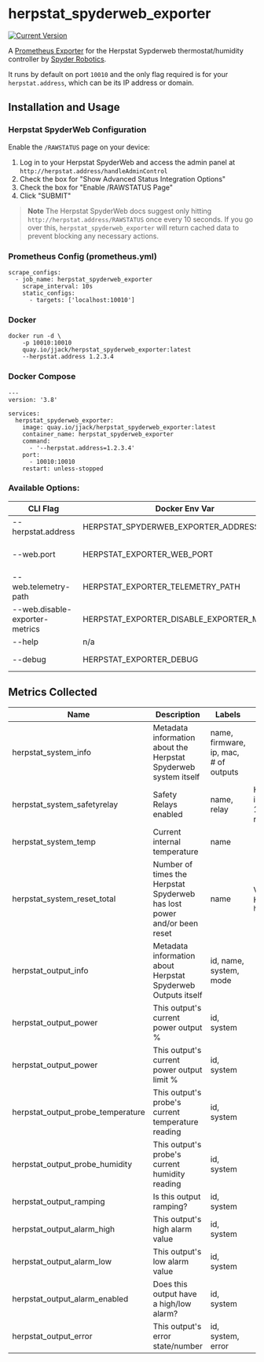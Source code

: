 # herpstat_spyderweb_exporter
[![Current Version](https://img.shields.io/badge/Version-0.0.1a-brightgreen)](https://github.com/jjack/herpstat_spyderweb_exporter/releases/latest)

A [Prometheus Exporter](https://prometheus.io/) for the Herpstat Sypderweb thermostat/humidity controller by [Spyder Robotics](https://spyderrobotics.com/).

It runs by default on port `10010` and the only flag required is for your `herpstat.address`, which can be its IP address or domain.

## Installation and Usage

### Herpstat SpyderWeb Configuration

Enable the `/RAWSTATUS` page on your device:
1. Log in to your Herpstat SpyderWeb and access the admin panel at `http://herpstat.address/handleAdminControl`
2. Check the box for "Show Advanced Status Integration Options"
3. Check the box for "Enable /RAWSTATUS Page"
4. Click "SUBMIT"

> **Note**
> The Herpstat SpyderWeb docs suggest only hitting `http://herpstat.address/RAWSTATUS` once every 10 seconds. If you go over this, `herpstat_spyderweb_exporter` will return cached data to prevent blocking any necessary actions.

### Prometheus Config (prometheus.yml)

```
scrape_configs:
  - job_name: herpstat_spyderweb_exporter
    scrape_interval: 10s
    static_configs:
      - targets: ['localhost:10010']
```

### Docker
```
docker run -d \
    -p 10010:10010 
    quay.io/jjack/herpstat_spyderweb_exporter:latest
    --herpstat.address 1.2.3.4
```

### Docker Compose
```
---
version: '3.8'

services:
  herpstat_spyderweb_exporter:
    image: quay.io/jjack/herpstat_spyderweb_exporter:latest
    container_name: herpstat_spyderweb_exporter
    command:
      - '--herpstat.address=1.2.3.4'
    port:
      - 10010:10010
    restart: unless-stopped
```

### Available Options:
|  CLI Flag | Docker Env Var | Description  |  Default |  Required |
|---|---|---|---|---|
| --herpstat.address | HERPSTAT_SPYDERWEB_EXPORTER_ADDRESS | Address of your Herpstat Spyderweb |  | YES |
| --web.port | HERPSTAT_EXPORTER_WEB_PORT | The port on which herpstat_spyderweb_exporter listens | 10010 |  |
| --web.telemetry-path | HERPSTAT_EXPORTER_TELEMETRY_PATH | The path on whcih herpstat_spyderweb_exporter exposes metrics. | /metrics |  |
| --web.disable-exporter-metrics | HERPSTAT_EXPORTER_DISABLE_EXPORTER_METRICS |Exclude metrics about the exporter itself (promhttp_*, process_*, go_*). | no |  |
| --help | n/a | Show context-sensitive help | no | |
| --debug | HERPSTAT_EXPORTER_DEBUG | Enable debugging log output. (It's noisy!) | no | |


## Metrics Collected

| Name | Description | Labels | Misc Info |
|---|---|---|---|
| herpstat_system_info | Metadata information about the Herpstat Spyderweb system itself | name, firmware, ip, mac, # of outputs | |
| herpstat_system_safetyrelay  | Safety Relays enabled | name, relay | Has a value of 0 until a relay is triggered. Then it becomes 1 and "relay" becomes the relay message.|
| herpstat_system_temp  | Current internal temperature | name | |
| herpstat_system_reset_total  | Number of times the Herpstat Spyderweb has lost power and/or been reset | name |  Value comes from the Herpstat, not `herpstat_spyderweb_exporter` |
| herpstat_output_info | Metadata information about Herpstat Spyderweb Outputs itself | id, name, system, mode | |
| herpstat_output_power | This output's current power output % | id, system | |
| herpstat_output_power | This output's current power output limit % | id, system | |
| herpstat_output_probe_temperature | This output's probe's current temperature reading | id, system | |
| herpstat_output_probe_humidity | This output's probe's current humidity reading | id, system | |
| herpstat_output_ramping  | Is this output ramping? | id, system | |
| herpstat_output_alarm_high  | This output's high alarm value | id, system | |
| herpstat_output_alarm_low  | This output's low alarm value | id, system | |
| herpstat_output_alarm_enabled  | Does this output have a high/low alarm? | id, system | |
| herpstat_output_error | This output's error state/number | id, system, error | |
